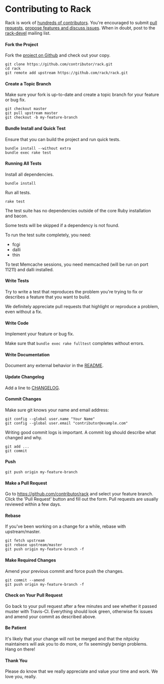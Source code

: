 # Contributing to Rack

Rack is work of [hundreds of contributors](https://github.com/rack/rack/graphs/contributors). You're encouraged to submit [pull requests](https://github.com/rack/rack/pulls), [propose features and discuss issues](https://github.com/rack/rack/issues). When in doubt, post to the [rack-devel](http://groups.google.com/group/rack-devel) mailing list.

#### Fork the Project

Fork the [project on Github](https://github.com/rack/rack) and check out your copy.

```
git clone https://github.com/contributor/rack.git
cd rack
git remote add upstream https://github.com/rack/rack.git
```

#### Create a Topic Branch

Make sure your fork is up-to-date and create a topic branch for your feature or bug fix.

```
git checkout master
git pull upstream master
git checkout -b my-feature-branch
```

#### Bundle Install and Quick Test

Ensure that you can build the project and run quick tests.

```
bundle install --without extra
bundle exec rake test
```

#### Running All Tests

Install all dependencies.

```
bundle install
```

Run all tests.

```
rake test
```

The test suite has no dependencies outside of the core Ruby installation and bacon.

Some tests will be skipped if a dependency is not found.

To run the test suite completely, you need:

- fcgi
- dalli
- thin

To test Memcache sessions, you need memcached (will be run on port 11211) and dalli installed.

#### Write Tests

Try to write a test that reproduces the problem you're trying to fix or describes a feature that you want to build.

We definitely appreciate pull requests that highlight or reproduce a problem, even without a fix.

#### Write Code

Implement your feature or bug fix.

Make sure that `bundle exec rake fulltest` completes without errors.

#### Write Documentation

Document any external behavior in the [README](README.rdoc).

#### Update Changelog

Add a line to [CHANGELOG](CHANGELOG.md).

#### Commit Changes

Make sure git knows your name and email address:

```
git config --global user.name "Your Name"
git config --global user.email "contributor@example.com"
```

Writing good commit logs is important. A commit log should describe what changed and why.

```
git add ...
git commit
```

#### Push

```
git push origin my-feature-branch
```

#### Make a Pull Request

Go to https://github.com/contributor/rack and select your feature branch. Click the 'Pull Request' button and fill out the form. Pull requests are usually reviewed within a few days.

#### Rebase

If you've been working on a change for a while, rebase with upstream/master.

```
git fetch upstream
git rebase upstream/master
git push origin my-feature-branch -f
```

#### Make Required Changes

Amend your previous commit and force push the changes.

```
git commit --amend
git push origin my-feature-branch -f
```

#### Check on Your Pull Request

Go back to your pull request after a few minutes and see whether it passed muster with Travis-CI. Everything should look green, otherwise fix issues and amend your commit as described above.

#### Be Patient

It's likely that your change will not be merged and that the nitpicky maintainers will ask you to do more, or fix seemingly benign problems. Hang on there!

#### Thank You

Please do know that we really appreciate and value your time and work. We love you, really.
